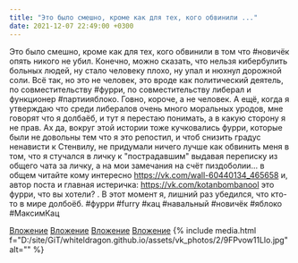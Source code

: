 ```yaml
---
title: "Это было смешно, кроме как для тех, кого обвинили ..."
date: 2021-12-07 22:49:00 +0300
---
```


Это было смешно, кроме как для тех, кого обвинили в том что #новичёк опять никого не убил. Конечно, можно сказать, что нельзя кибербулить больных людей, ну стало человеку плохо, ну упал и нюхнул дорожной соли. Всё так, но это не человек, это вроде как политический деятель, по совместительству #фурри, по совместительству либерал и функционер #партиияблоко. Говно, короче, а не человек. А ещё, когда я утверждаю что среди либералов очень много моральных уродов, мне говорят что я долбаёб, и тут я перестаю понимать, а в какую сторону я не прав.
Ах да, вокруг этой истории тоже кучковались фурри, которые были не довольны тем что я это репостил, и чтоб снизить градус ненависти к Стенвилу, не придумали ничего лучше как обвинить меня в том, что я стучался в личку к "пострадавшим" выдавая переписку из общего чата за личку, а на мои замечания на счёт пиздоболии... в общем читайте кому интересно https://vk.com/wall-60440134_465658 и, автор поста и главная истеричка: https://vk.com/kotanbombanool это фурри, что вы хотели? . В этот момент я, лишний раз убедился, что кто-то в мире долбоёб.
#фурри #furry #кац #навальный #новичёк #яблоко #МаксимКац


[Вложение](https://vk.com/video41076938_456239507)
[Вложение](https://vk.com/video41076938_456239508)
[Вложение](https://vk.com/video41076938_456239509)
[Вложение](https://vk.com/video41076938_456239510)
{% include media.html f="D:/site/GiT/whiteldragon.github.io/assets/vk_photos/2/9FPvow11Llo.jpg" alt="" %}
